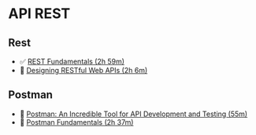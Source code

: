 # API REST

## Rest
- :white_check_mark: [REST Fundamentals (2h 59m)](https://app.pluralsight.com/library/courses/rest-fundamentals/table-of-contents)
- :black_square_button: [Designing RESTful Web APIs (2h 6m)](https://app.pluralsight.com/library/courses/designing-restful-web-apis/table-of-contents)

## Postman
- :black_square_button: [Postman: An Incredible Tool for API Development and Testing (55m)](https://app.pluralsight.com/library/courses/that-conference-2019-session-51/table-of-contents)
- :black_square_button:  [Postman Fundamentals (2h 37m)](https://app.pluralsight.com/library/courses/postman-fundamentals/table-of-contents)
